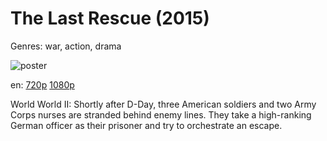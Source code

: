 # The Last Rescue (2015)

Genres: war, action, drama

![poster](http://image.tmdb.org/t/p/w500/ireYmnCVJNX2Oax1uIE7C7UhplC.jpg)

en:
  [720p](magnet:?xt=urn:btih:3B99216F8C3DC6F39EA2EB92E63352D17480678E&tr=udp://glotorrents.pw:6969/announce&tr=udp://tracker.opentrackr.org:1337/announce&tr=udp://torrent.gresille.org:80/announce&tr=udp://tracker.openbittorrent.com:80&tr=udp://tracker.coppersurfer.tk:6969&tr=udp://tracker.leechers-paradise.org:6969&tr=udp://p4p.arenabg.ch:1337&tr=udp://tracker.internetwarriors.net:1337)
  [1080p](magnet:?xt=urn:btih:704D53091FBAD8C53E1ECF9F60EB2D70B20BDED7&tr=udp://glotorrents.pw:6969/announce&tr=udp://tracker.opentrackr.org:1337/announce&tr=udp://torrent.gresille.org:80/announce&tr=udp://tracker.openbittorrent.com:80&tr=udp://tracker.coppersurfer.tk:6969&tr=udp://tracker.leechers-paradise.org:6969&tr=udp://p4p.arenabg.ch:1337&tr=udp://tracker.internetwarriors.net:1337)
  


World World II: Shortly after D-Day, three American soldiers and two Army Corps nurses are stranded behind enemy lines. They take a high-ranking German officer as their prisoner and try to orchestrate an escape.
